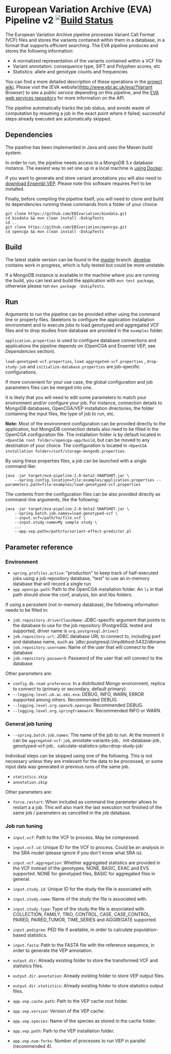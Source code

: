# European Variation Archive (EVA) Pipeline v2 [![Build Status](https://travis-ci.org/EBIvariation/eva-pipeline.svg)](https://travis-ci.org/EBIvariation/eva-pipeline)

The European Variation Archive pipeline processes Variant Call Format (VCF) files and stores the variants contained within them in a database, in a format that supports efficient searching. The EVA pipeline produces and stores the following information:

* A normalized representation of the variants contained within a VCF file
* Variant annotation: consequence type, SIFT and Polyphen scores, etc
* Statistics: allele and genotype counts and frequencies

You can find a more detailed description of these operations in the [project wiki](https://github.com/EBIvariation/eva-pipeline/wiki/Jobs). Please visit the [EVA website](http://www.ebi.ac.uk/eva/?Variant Browser) to see a public service depending on this pipeline, and the [EVA web services repository](https://github.com/EBIvariation/eva-ws) for more information on the API.

The pipeline automatically tracks the job status, and avoids waste of computation by resuming a job in the exact point where it failed; successful steps already executed are automatically skipped.

## Dependencies

The pipeline has been implemented in Java and uses the Maven build system.

In order to run, the pipeline needs access to a MongoDB 3.x database instance. The easiest way to set one up in a local machine is [using Docker](https://hub.docker.com/_/mongo/).

If you want to generate and store variant annotations you will also need to [download Ensembl VEP](http://www.ensembl.org/info/docs/tools/vep/script/vep_download.html). Please note this software requires Perl to be installed.

Finally, before compiling the pipeline itself, you will need to clone and build its dependencies running these commands from a folder of your choice:

```
git clone https://github.com/EBIvariation/biodata.git
cd biodata && mvn clean install -DskipTests
cd ..
git clone https://github.com/EBIvariation/opencga.git
cd opencga && mvn clean install -DskipTests
```

## Build

The latest stable version can be found in the [master](https://github.com/EBIvariation/eva-pipeline/tree/master) branch. [develop](https://github.com/EBIvariation/eva-pipeline/tree/develop) contains work in progress, which is fully tested but could be more unstable.

If a MongoDB instance is available in the machine where you are running the build, you can test and build the application with `mvn test package`, otherwise please run `mvn package -DskipTests`.

## Run

Arguments to run the pipeline can be provided either using the command line or property files. Skeletons to configure the application installation environment and to execute jobs to load genotyped and aggregated VCF files and to drop studies from database are provided in the `examples` folder.

`application.properties` is used to configure database connections and applications the pipeline depends on (OpenCGA and Ensembl VEP, see _Dependencies_ section).

`load-genotyped-vcf.properties`, `load-aggregated-vcf.properties` , `drop-study-job` and `initialize-database.properties` are job-specific configurations.

If more convenient for your use case, the global configuration and job parameters files can be merged into one.

It is likely that you will need to edit some parameters to match your environment and/or configure your job. For instance, connection details to MongoDB databases, OpenCGA/VEP installation directories, the folder containing the input files, the type of job to run, etc.

**Note:** Most of the environment configuration can be provided directly to the application, but MongoDB connection details also need to be filled in the OpenCGA configuration file. The installation folder is by default located in `<OpenCGA root folder>/opencga-app/build`, but can be moved to any destination of your choice. The configuration is located in `<OpenCGA installation folder>/conf/storage-mongodb.properties`.

By using these properties files, a job can be launched with a single command like:

    java -jar target/eva-pipeline-2.0-beta2-SNAPSHOT.jar \
        --spring.config.location=file:examples/application.properties --parameters.path=file:examples/load-genotyped-vcf.properties

The contents from the configuration files can be also provided directly as command-line arguments, like the following:

    java -jar target/eva-pipeline-2.0-beta2-SNAPSHOT.jar \
        --spring.batch.job.names=load-genotyped-vcf \
        --input.vcf=/path/to/file.vcf \
        --input.study.name=My sample study \
        ...
        --app.vep.path=/path/to/variant-effect-predictor.pl

## Parameter reference

### Environment

* `spring.profiles.active`: "production" to keep track of half-executed jobs using a job repository database, "test" to use an in-memory database that will record a single run
* `app.opencga.path`: Path to the OpenCGA installation folder. An `ls` in that path should show the conf, analysis, bin and libs folders.

If using a persistent (not in-memory database), the following information needs to be filled in:

* `job.repository.driverClassName`: JDBC-specific argument that points to the database to use for the job repository (PostgreSQL tested and supported, driver name is `org.postgresql.Driver`)
* `job.repository.url`: JDBC database URL to connect to, including port and database name, such as `jdbc:postgresql://mydbhost:5432/dbname
* `job.repository.username`: Name of the user that will connect to the database
* `job.repository.password`: Password of the user that will connect to the database

Other parameters are:

* `config.db.read-preference`: In a distributed Mongo environment, replica to connect to (primary or secondary, default primary).
* `--logging.level.uk.ac.ebi.eva`: DEBUG, INFO, WARN, ERROR supported among others. Recommended DEBUG.
* `--logging.level.org.opencb.opencga`: Recommended DEBUG.
* `--logging.level.org.springframework`: Recommended INFO or WARN.


### General job tuning

* `--spring.batch.job.names`: The name of the job to run. At the moment it can be `aggregated-vcf-job`, annotate-variants-job`, `init-database-job`, `genotyped-vcf-job`, `calculate-statistics-job` or `drop-study-job`

Individual steps can be skipped using one of the following. This is not necessary unless they are irrelevant for the data to be processed, or some input data was generated in previous runs of the same job.

* `statistics.skip`
* `annotation.skip`

Other parameters are:

* `force.restart`: When included as command line parameter allows to restart a a job. This will also mark the last execution not finished of the same job / parameters as cancelled in the job database.

### Job run tuning

* `input.vcf`: Path to the VCF to process. May be compressed.
* `input.vcf.id`: Unique ID for the VCF to process. Could be an analysis in the SRA model (please ignore if you don't know what SRA is).
* `input.vcf.aggregation`: Whether aggregated statistics are provided in the VCF instead of the genotypes. NONE, BASIC, EXAC and EVS supported. NONE for genotyped files, BASIC for aggregated files in general.

* `input.study.id`: Unique ID for the study the file is associated with.
* `input.study.name`: Name of the study the file is associated with.
* `input.study.type`: Type of the study the file is associated with. COLLECTION, FAMILY, TRIO, CONTROL, CASE, CASE_CONTROL, PAIRED, PAIRED_TUMOR, TIME_SERIES and AGGREGATE supported.

* `input.pedigree`: PED file if available, in order to calculate population-based statistics.
* `input.fasta`: Path to the FASTA file with the reference sequence, in order to generate the VEP annotation.

* `output.dir`: Already existing folder to store the transformed VCF and statistics files.
* `output.dir.annotation`: Already existing folder to store VEP output files.
* `output.dir.statistics`: Already existing folder to store statistics output files.

* `app.vep.cache.path`: Path to the VEP cache root folder.
* `app.vep.version`: Version of the VEP cache.
* `app.vep.species`: Name of the species as stored in the cache folder.
* `app.vep.path`: Path to the VEP installation folder.
* `app.vep.num-forks`: Number of processes to run VEP in parallel (recommended 4).
